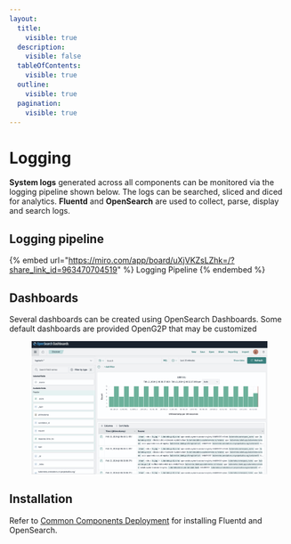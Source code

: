 ```yaml
---
layout:
  title:
    visible: true
  description:
    visible: false
  tableOfContents:
    visible: true
  outline:
    visible: true
  pagination:
    visible: true
---
```


# Logging

**System logs** generated across all components can be monitored via the logging pipeline shown below. The logs can be searched, sliced and diced for analytics.  **Fluentd** and **OpenSearch** are used to collect, parse, display and search logs.

## Logging pipeline

{% embed url="https://miro.com/app/board/uXjVKZsLZhk=/?share_link_id=963470704519" %}
Logging Pipeline
{% endembed %}

## Dashboards

Several dashboards can be created using OpenSearch Dashboards. Some default dashboards are provided OpenG2P that may be customized

<figure><img src="../.gitbook/assets/opensearch-log-dashboard.png" alt=""><figcaption></figcaption></figure>

## Installation

Refer to [Common Components Deployment](../deployment/common-components/) for installing Fluentd and OpenSearch.
